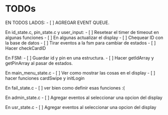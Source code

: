 # TODOs

EN TODOS LADOS: 
    - [ ] AGREGAR EVENT QUEUE.

En id_state.c, pin_state.c y user_input:
    - [ ] Resetear el timer de timeout en algunas funciones 
    - [ ] En algunas actualizar el display
    - [ ] Chequear ID con la base de datos 
    - [ ] Tirar eventos a la fsm para cambiar de estados 
    - [ ] Hacer checkCardID
    
En FSM:
    - [ ] Guardar id y pin en una estructura.
    - [ ] Hacer getIdArray y getPinArray al pasar de estados.

En main_menu_state.c
    - [ ] Ver como mostrar las cosas en el display 
    - [ ] hacer funciones cardSwipe y initLogin

En fail_state.c
    - [ ] ver bien como definir esas funciones :(

En admin_state.c
    - [ ] Agregar eventos al seleccionar una opcion del display

En usr_state.c
    - [ ] Agregar eventos al seleccionar una opcion del display
